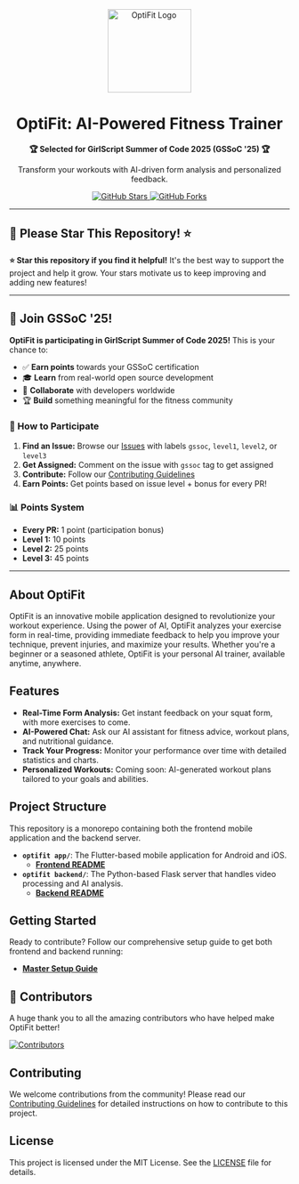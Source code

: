 <div align="center">
  <img src="https://via.placeholder.com/150x150/1E40AF/FFFFFF?text=OptiFit" alt="OptiFit Logo" width="150" height="150">
  <h1>OptiFit: AI-Powered Fitness Trainer</h1>
  <p><strong>🏆 Selected for GirlScript Summer of Code 2025 (GSSoC '25) 🏆</strong></p>
  <p>Transform your workouts with AI-driven form analysis and personalized feedback.</p>
  <a href="https://github.com/MasterAffan/optifit/stargazers">
    <img src="https://img.shields.io/github/stars/MasterAffan/optifit?style=social" alt="GitHub Stars">
  </a>
  <a href="https://github.com/MasterAffan/optifit/forks">
    <img src="https://img.shields.io/github/forks/MasterAffan/optifit?style=social" alt="GitHub Forks">
  </a>
</div>

---

## 🌟 **Please Star This Repository!** ⭐

**⭐ Star this repository if you find it helpful!** It's the best way to support the project and help it grow. Your stars motivate us to keep improving and adding new features!

---

## 🚀 Join GSSoC '25!

**OptiFit is participating in GirlScript Summer of Code 2025!** This is your chance to:

- ✅ **Earn points** towards your GSSoC certification
- 🎓 **Learn** from real-world open source development
- 🤝 **Collaborate** with developers worldwide
- 🏆 **Build** something meaningful for the fitness community

### 🎯 How to Participate

1. **Find an Issue:** Browse our [Issues](https://github.com/MasterAffan/optifit/issues) with labels `gssoc`, `level1`, `level2`, or `level3`
2. **Get Assigned:** Comment on the issue with `gssoc` tag to get assigned
3. **Contribute:** Follow our [Contributing Guidelines](./CONTRIBUTING.md)
4. **Earn Points:** Get points based on issue level + bonus for every PR!

### 📊 Points System
- **Every PR:** 1 point (participation bonus)
- **Level 1:** 10 points
- **Level 2:** 25 points  
- **Level 3:** 45 points

---

## About OptiFit

OptiFit is an innovative mobile application designed to revolutionize your workout experience. Using the power of AI, OptiFit analyzes your exercise form in real-time, providing immediate feedback to help you improve your technique, prevent injuries, and maximize your results. Whether you're a beginner or a seasoned athlete, OptiFit is your personal AI trainer, available anytime, anywhere.

## Features

- **Real-Time Form Analysis:** Get instant feedback on your squat form, with more exercises to come.
- **AI-Powered Chat:** Ask our AI assistant for fitness advice, workout plans, and nutritional guidance.
- **Track Your Progress:** Monitor your performance over time with detailed statistics and charts.
- **Personalized Workouts:** Coming soon: AI-generated workout plans tailored to your goals and abilities.

## Project Structure

This repository is a monorepo containing both the frontend mobile application and the backend server.

- **`optifit app/`**: The Flutter-based mobile application for Android and iOS.
  - [**Frontend README**](./optifit%20app/README_FRONTEND.md)
- **`optifit backend/`**: The Python-based Flask server that handles video processing and AI analysis.
  - [**Backend README**](./optifit%20backend/README_BACKEND.md)

## Getting Started

Ready to contribute? Follow our comprehensive setup guide to get both frontend and backend running:

- [**Master Setup Guide**](./SETUP.md)

## 🤝 Contributors

A huge thank you to all the amazing contributors who have helped make OptiFit better!

<!-- ALL-CONTRIBUTORS-LIST:START - Do not remove or modify this section -->
<!-- prettier-ignore-start -->
<!-- markdownlint-disable -->
<a href="https://github.com/MasterAffan/optifit/graphs/contributors">
  <img src="https://contrib.rocks/image?repo=MasterAffan/optifit" alt="Contributors" />
</a>

<!-- markdownlint-restore -->
<!-- prettier-ignore-end -->
<!-- ALL-CONTRIBUTORS-LIST:END -->

## Contributing

We welcome contributions from the community! Please read our [Contributing Guidelines](./CONTRIBUTING.md) for detailed instructions on how to contribute to this project.

## License

This project is licensed under the MIT License. See the [LICENSE](./LICENSE) file for details.
